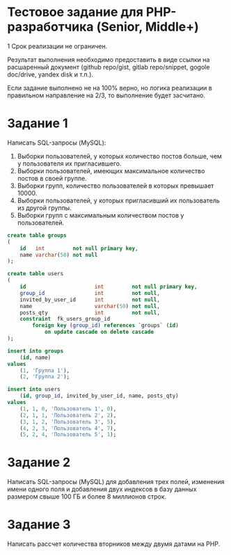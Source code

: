 # Тестовое задание для PHP-разработчика (Senior, Middle+)
1
Срок реализации не ограничен.

Результат выполнения необходимо предоставить в виде ссылки на расшаренный документ (github repo/gist, gitlab repo/snippet, gogole doc/drive, yandex disk и т.п.).

Если задание выполнено не на 100% верно, но логика реализации в правильном направление на 2/3, то выполнение будет засчитано.

# Задание 1
Написать SQL-запросы (MySQL):
1. Выборки пользователей, у которых количество постов больше, чем у пользователя их пригласившего.
2. Выборки пользователей, имеющих максимальное количество постов в своей группе.
3. Выборки групп, количество пользователей в которых превышает 10000.
4. Выборки пользователей, у которых пригласивший их пользователь из другой группы.
5. Выборки групп с максимальным количеством постов у пользователей.

```sql
create table groups
(
    id   int         not null primary key,
    name varchar(50) not null
);

create table users
(
    id                      int         not null primary key,
    group_id                int         not null,
    invited_by_user_id      int         not null,
    name                    varchar(50) not null,
    posts_qty               int         not null,
    constraint  fk_users_group_id
        foreign key (group_id) references `groups` (id)
            on update cascade on delete cascade
);

insert into groups 
    (id, name)
values
    (1, 'Группа 1'),
    (2, 'Группа 2');

insert into users
    (id, group_id, invited_by_user_id, name, posts_qty)
values
    (1, 1, 0, 'Пользователь 1', 0),
    (2, 1, 1, 'Пользователь 2', 2),
    (3, 1, 2, 'Пользователь 3', 5),
    (4, 2, 3, 'Пользователь 4', 7),
    (5, 2, 4, 'Пользователь 5', 1);
```

# Задание 2
Написать SQL-запросы (MySQL) для добавления трех полей, изменения имени одного поля и добавления двух индексов в базу данных размером свыше 100 ГБ и более 8 миллионов строк.

# Задание 3
Написать рассчет количества вторников между двумя датами на PHP.
